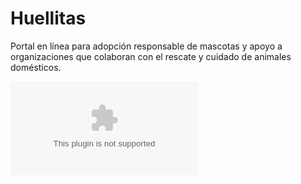 # Huellitas

Portal en línea para adopción responsable de mascotas y apoyo a organizaciones que colaboran con el rescate y cuidado de animales domésticos.

![Alt text](api/imagenes/pngwing.com?raw=true "Title")